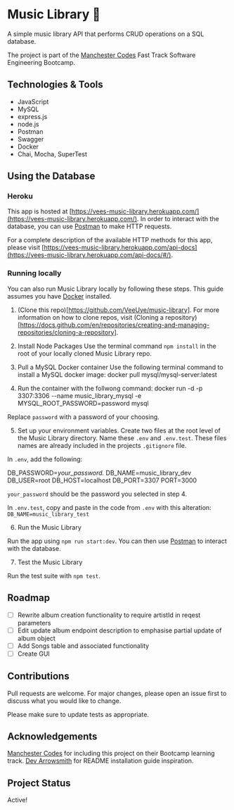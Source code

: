 # Music Library 🎹

A simple music library API that performs CRUD operations on a SQL database.

The project is part of the [Manchester Codes](https://manchestercodes.com) Fast Track Software Engineering Bootcamp.

## Technologies & Tools

- JavaScript
- MySQL
- express.js
- node.js
- Postman
- Swagger
- Docker
- Chai, Mocha, SuperTest

## Using the Database

### Heroku

This app is hosted at [https://vees-music-library.herokuapp.com/](https://vees-music-library.herokuapp.com/). In order to interact with the database, you can use [Postman](https://www.postman.com/) to make HTTP requests.

For a complete description of the available HTTP methods for this app, please visit [https://vees-music-library.herokuapp.com/api-docs](https://vees-music-library.herokuapp.com/api-docs/#/).

### Running locally

You can also run Music Library locally by following these steps. This guide assumes you have [Docker](https://www.docker.com/) installed.

1. (Clone this repo)[https://github.com/VeeUye/music-library]. For more information on how to clone repos, visit (Cloning a repository)[https://docs.github.com/en/repositories/creating-and-managing-repositories/cloning-a-repository].

2. Install Node Packages
   Use the terminal command `npm install` in the root of your locally cloned Music Library repo.

3. Pull a MySQL Docker container
   Use the following terminal command to install a MySQL docker image:
   docker pull mysql/mysql-server:latest

4. Run the container with the follwong command:
   docker run -d -p 3307:3306 --name music_library_mysql -e MYSQL_ROOT_PASSWORD=password mysql

Replace `password` with a password of your choosing.

5. Set up your environment variables.
   Create two files at the root level of the Music Library directory. Name these `.env` and `.env.test`. These files names are already included in the projects `.gitignore` file.

In `.env`, add the following:

DB_PASSWORD=_your_password._
DB_NAME=music_library_dev
DB_USER=root
DB_HOST=localhost
DB_PORT=3307
PORT=3000

`your_password` should be the password you selected in step 4.

In `.env.test`, copy and paste in the code from `.env` with this alteration: `DB_NAME=music_library_test`

6. Run the Music Library

Run the app using `npm run start:dev`. You can then use [Postman](https://www.postman.com/) to interact with the database.

7. Test the Music Library

Run the test suite with `npm test`.

## Roadmap

- [ ] Rewrite album creation functionality to require artistId in reqest parameters
- [ ] Edit update album endpoint description to emphasise partial update of album object
- [ ] Add Songs table and associated functionality
- [ ] Create GUI

## Contributions

Pull requests are welcome. For major changes, please open an issue first to discuss what you would like to change.

Please make sure to update tests as appropriate.

## Acknowledgements

[Manchester Codes](https://www.manchestercodes.com/) for including this project on their Bootcamp learning track.
[Dev Arrowsmith](https://github.com/DevArrowsmith/music-library) for README installation guide inspiration.

## Project Status

Active!
